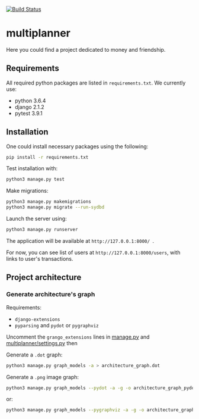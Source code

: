 [![Build Status](https://travis-ci.com/SEM1INFOENS/multiplanner.svg?branch=master)](https://travis-ci.com/SEM1INFOENS/multiplanner)

# multiplanner
Here you could find a project dedicated to money and friendship.

## Requirements
All required python packages are listed in `requirements.txt`.
We currently use:
- python 3.6.4
- django 2.1.2
- pytest 3.9.1

## Installation
One could install necessary packages using the following:
```bash
pip install -r requirements.txt
```
Test installation with:
```bash
python3 manage.py test
```
Make migrations:
```bash
python3 manage.py makemigrations
python3 manage.py migrate --run-sydbd
```
Launch the server using:
```bash
python3 manage.py runserver
```
The application will be available at `http://127.0.0.1:8000/ `.

For now, you can see list of users at `http://127.0.0.1:8000/users`, with links to user's transactions.


## Project architecture
### Generate architecture's graph
Requirements:
- `django-extensions`
- `pyparsing` and `pydot` or `pygraphviz`

Uncomment the `grango_extensions` lines in [manage.py](manage.py) and [multiplanner/settings.py](multiplanner/settings.py) then

Generate a `.dot` graph:
```bash
python3 manage.py graph_models -a > architecture_graph.dot
```
Generate a `.png` image graph:
```bash
python3 manage.py graph_models --pydot -a -g -o architecture_graph_pydot.png
```
or:
```bash
python3 manage.py graph_models --pygraphviz -a -g -o architecture_graph_pygraphviz.png
```
